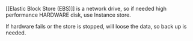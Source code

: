 
[[Elastic Block Store (EBS)]] is a network drive, so if needed high performance HARDWARE disk, use Instance store.

If hardware fails or the store is stopped, will loose the data, so back up is needed.
